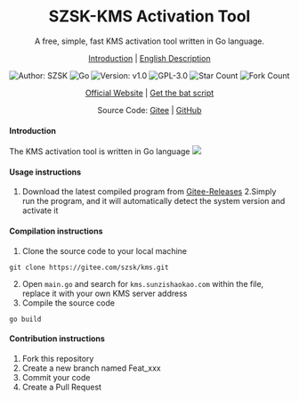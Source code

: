 <h1 align="center">SZSK-KMS Activation Tool</h1>
<p align="center">A free, simple, fast  KMS activation tool written in Go language.</p>

<p align="center">
<a href="./README.md">Introduction</a> |
<a href="./README.en.md">English Description</a> 
</p>

<p align="center"> 
<img src="https://img.shields.io/badge/Author-SZSK-orange.svg" title="Author: SZSK">
<img src="https://img.shields.io/badge/Go-1.21.6-brightgreen.svg" title="Go" />
<img src="https://img.shields.io/badge/version-v2.0-brightgreen.svg" title="Version: v1.0">
<img src="https://img.shields.io/badge/GPL-3.0-brightgreen.svg" title="GPL-3.0">
<img src="https://gitee.com/szsk/kms/badge/star.svg?theme=dark" title="Star Count">  
<img src="https://gitee.com/szsk/kms/badge/fork.svg?theme=dark" title="Fork Count">  

<p align="center">
<a href="https://www.sunzishaokao.com/">Official Website</a> | 
<a href="http://www.sunzishaokao.com/plugin/kms">Get the bat script</a>
</p>

<p align="center">Source Code: <a href="https://gitee.com/szsk/kms">Gitee</a> | 
<a href="https://github.com/szsk2022/kms">GitHub</a>
</p>

#### Introduction
The KMS activation tool is written in Go language
![](https://www.sunzishaokao.com/wp-content/uploads/2024/01/20240128192106757-8AF796CD-4250-4e69-837D-3FDDDAC3B446.png)
#### Usage instructions
1. Download the latest compiled program from [Gitee-Releases](https://gitee.com/szsk/kms/releases "Releases")
2.Simply run the program, and it will automatically detect the system version and activate it

#### Compilation instructions
1. Clone the source code to your local machine  
```
git clone https://gitee.com/szsk/kms.git
```
2. Open `main.go` and search for `kms.sunzishaokao.com` within the file, replace it with your own KMS server address
3. Compile the source code  
```
go build
```

#### Contribution instructions

1. Fork this repository
2. Create a new branch named Feat_xxx
3. Commit your code
4. Create a Pull Request
